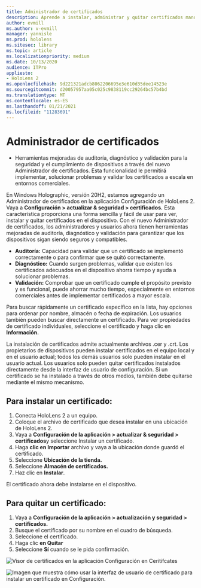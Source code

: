 ```yaml
---
title: Administrador de certificados
description: Aprende a instalar, administrar y quitar certificados manualmente en dispositivos holoLens 2 de realidad mixta.
author: evmill
ms.author: v-evmill
manager: yannisle
ms.prod: hololens
ms.sitesec: library
ms.topic: article
ms.localizationpriority: medium
ms.date: 10/13/2020
audience: ITPro
appliesto:
- HoloLens 2
ms.openlocfilehash: 9d221321adcb8062206695e3e610d35dee14523e
ms.sourcegitcommit: d20057957aa05c025c9838119cc29264bc57b4bd
ms.translationtype: MT
ms.contentlocale: es-ES
ms.lasthandoff: 01/21/2021
ms.locfileid: "11283691"
---
```

# Administrador de certificados

- Herramientas mejoradas de auditoría, diagnóstico y validación para la seguridad y el cumplimiento de dispositivos a través del nuevo Administrador de certificados. Esta funcionalidad le permitirá implementar, solucionar problemas y validar los certificados a escala en entornos comerciales.

En Windows Holographic, versión 20H2, estamos agregando un Administrador de certificados en la aplicación Configuración de HoloLens 2. Vaya a **Configuración > actualizar & seguridad > certificados.** Esta característica proporciona una forma sencilla y fácil de usar para ver, instalar y quitar certificados en el dispositivo. Con el nuevo Administrador de certificados, los administradores y usuarios ahora tienen herramientas mejoradas de auditoría, diagnóstico y validación para garantizar que los dispositivos sigan siendo seguros y compatibles. 

-   **Auditoría:** Capacidad para validar que un certificado se implementó correctamente o para confirmar que se quitó correctamente. 
-   **Diagnóstico:** Cuando surgen problemas, validar que existen los certificados adecuados en el dispositivo ahorra tiempo y ayuda a solucionar problemas. 
-   **Validación:** Comprobar que un certificado cumple el propósito previsto y es funcional, puede ahorrar mucho tiempo, especialmente en entornos comerciales antes de implementar certificados a mayor escala.

Para buscar rápidamente un certificado específico en la lista, hay opciones para ordenar por nombre, almacén o fecha de expiración. Los usuarios también pueden buscar directamente un certificado. Para ver propiedades de certificado individuales, seleccione el certificado y haga clic en **Información.** 

La instalación de certificados admite actualmente archivos .cer y .crt. Los propietarios de dispositivos pueden instalar certificados en el equipo local y en el usuario actual;  todos los demás usuarios solo pueden instalar en el usuario actual. Los usuarios solo pueden quitar certificados instalados directamente desde la interfaz de usuario de configuración. Si un certificado se ha instalado a través de otros medios, también debe quitarse mediante el mismo mecanismo.

## Para instalar un certificado: 

1.  Conecta HoloLens 2 a un equipo.
1.  Coloque el archivo de certificado que desea instalar en una ubicación de HoloLens 2.
1.  Vaya a **Configuración de la aplicación > actualizar & seguridad > certificados**y seleccione Instalar un certificado.
1.  Haga **clic en Importar** archivo y vaya a la ubicación donde guardó el certificado.
1.  Seleccione **Ubicación de la tienda.**
1.  Seleccione **Almacén de certificados.**
1.  Haz clic en **Instalar**.

El certificado ahora debe instalarse en el dispositivo.

## Para quitar un certificado: 
1. Vaya a **Configuración de la aplicación > actualización y seguridad > certificados.**
1. Busque el certificado por su nombre en el cuadro de búsqueda.
1. Seleccione el certificado.
1. Haga clic **en Quitar**
1. Seleccione **Sí** cuando se le pida confirmación.


![Visor de certificados en la aplicación Configuración en Ceritifcates](images/certificate-viewer-device.jpg)

![Imagen que muestra cómo usar la interfaz de usuario de certificado para instalar un certificado en Configuración.](images/certificate-device-install.jpg)
